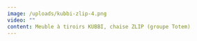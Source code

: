 ```yaml
---
image: /uploads/kubbi-zlip-4.png
video: ""
content: Meuble à tiroirs KUBBI, chaise ZLIP (groupe Totem)
---
```

